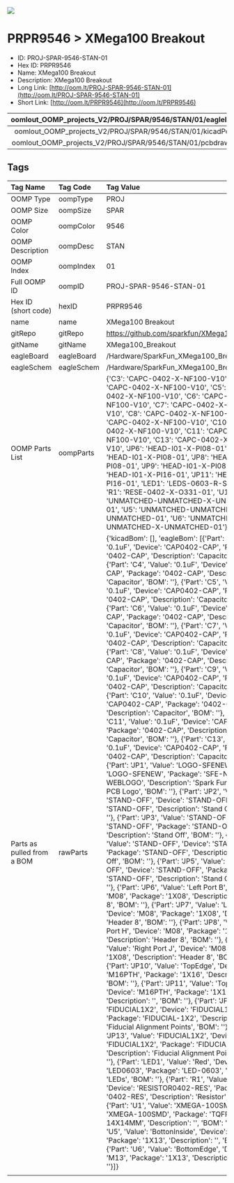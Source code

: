 


  
![][im]
# PRPR9546 > XMega100 Breakout

- ID: PROJ-SPAR-9546-STAN-01
- Hex ID: PRPR9546
- Name: XMega100 Breakout
- Description: XMega100 Breakout
- Long Link: [http://oom.lt/PROJ-SPAR-9546-STAN-01](http://oom.lt/PROJ-SPAR-9546-STAN-01)
- Short Link: [http://oom.lt/PRPR9546](http://oom.lt/PRPR9546)
  

|oomlout_OOMP_projects_V2/PROJ/SPAR/9546/STAN/01/eagleImage.png|oomlout_OOMP_projects_V2/PROJ/SPAR/9546/STAN/01/eagleSchemImage.png|oomlout_OOMP_projects_V2/PROJ/SPAR/9546/STAN/01/kicadPcb3dFront.png|oomlout_OOMP_projects_V2/PROJ/SPAR/9546/STAN/01/kicadPcb3dBack.png|
| :---: | :---: | :---: | :---: |
|oomlout_OOMP_projects_V2/PROJ/SPAR/9546/STAN/01/kicadPcb3d.png|oomlout_OOMP_projects_V2/PROJ/SPAR/9546/STAN/01/bomBack.png|oomlout_OOMP_projects_V2/PROJ/SPAR/9546/STAN/01/bomFront.png|oomlout_OOMP_projects_V2/PROJ/SPAR/9546/STAN/01/pcbdraw.svg|
|oomlout_OOMP_projects_V2/PROJ/SPAR/9546/STAN/01/pcbdrawBack.svg||||

## Tags
  

|Tag Name|Tag Code|Tag Value|
| :--- | :--- | :--- |
|OOMP Type|oompType|PROJ|
|OOMP Size|oompSize|SPAR|
|OOMP Color|oompColor|9546|
|OOMP Description|oompDesc|STAN|
|OOMP Index|oompIndex|01|
|Full OOMP ID|oompID|PROJ-SPAR-9546-STAN-01|
|Hex ID (short code)|hexID|PRPR9546|
|name|name|XMega100 Breakout|
|gitRepo|gitRepo|https://github.com/sparkfun/XMega100_Breakout|
|gitName|gitName|XMega100_Breakout|
|eagleBoard|eagleBoard|/Hardware/SparkFun_XMega100_Breakout.brd|
|eagleSchem|eagleSchem|/Hardware/SparkFun_XMega100_Breakout.sch|
|OOMP Parts List|oompParts|{'C3': 'CAPC-0402-X-NF100-V10', 'C4': 'CAPC-0402-X-NF100-V10', 'C5': 'CAPC-0402-X-NF100-V10', 'C6': 'CAPC-0402-X-NF100-V10', 'C7': 'CAPC-0402-X-NF100-V10', 'C8': 'CAPC-0402-X-NF100-V10', 'C9': 'CAPC-0402-X-NF100-V10', 'C10': 'CAPC-0402-X-NF100-V10', 'C11': 'CAPC-0402-X-NF100-V10', 'C13': 'CAPC-0402-X-NF100-V10', 'JP6': 'HEAD-I01-X-PI08-01', 'JP7': 'HEAD-I01-X-PI08-01', 'JP8': 'HEAD-I01-X-PI08-01', 'JP9': 'HEAD-I01-X-PI08-01', 'JP10': 'HEAD-I01-X-PI16-01', 'JP11': 'HEAD-I01-X-PI16-01', 'LED1': 'LEDS-0603-R-STAN-01', 'R1': 'RESE-0402-X-O331-01', 'U1': 'UNMATCHED-UNMATCHED-X-UNMATCHED-01', 'U5': 'UNMATCHED-UNMATCHED-X-UNMATCHED-01', 'U6': 'UNMATCHED-UNMATCHED-X-UNMATCHED-01'}|
|Parts as pulled from a BOM|rawParts|{'kicadBom': [], 'eagleBom': [{'Part': 'C3', 'Value': '0.1uF', 'Device': 'CAP0402-CAP', 'Package': '0402-CAP', 'Description': 'Capacitor', 'BOM': ''}, {'Part': 'C4', 'Value': '0.1uF', 'Device': 'CAP0402-CAP', 'Package': '0402-CAP', 'Description': 'Capacitor', 'BOM': ''}, {'Part': 'C5', 'Value': '0.1uF', 'Device': 'CAP0402-CAP', 'Package': '0402-CAP', 'Description': 'Capacitor', 'BOM': ''}, {'Part': 'C6', 'Value': '0.1uF', 'Device': 'CAP0402-CAP', 'Package': '0402-CAP', 'Description': 'Capacitor', 'BOM': ''}, {'Part': 'C7', 'Value': '0.1uF', 'Device': 'CAP0402-CAP', 'Package': '0402-CAP', 'Description': 'Capacitor', 'BOM': ''}, {'Part': 'C8', 'Value': '0.1uF', 'Device': 'CAP0402-CAP', 'Package': '0402-CAP', 'Description': 'Capacitor', 'BOM': ''}, {'Part': 'C9', 'Value': '0.1uF', 'Device': 'CAP0402-CAP', 'Package': '0402-CAP', 'Description': 'Capacitor', 'BOM': ''}, {'Part': 'C10', 'Value': '0.1uF', 'Device': 'CAP0402-CAP', 'Package': '0402-CAP', 'Description': 'Capacitor', 'BOM': ''}, {'Part': 'C11', 'Value': '0.1uF', 'Device': 'CAP0402-CAP', 'Package': '0402-CAP', 'Description': 'Capacitor', 'BOM': ''}, {'Part': 'C13', 'Value': '0.1uF', 'Device': 'CAP0402-CAP', 'Package': '0402-CAP', 'Description': 'Capacitor', 'BOM': ''}, {'Part': 'JP1', 'Value': 'LOGO-SFENEW', 'Device': 'LOGO-SFENEW', 'Package': 'SFE-NEW-WEBLOGO', 'Description': 'Spark Fun Electronics PCB Logo', 'BOM': ''}, {'Part': 'JP2', 'Value': 'STAND-OFF', 'Device': 'STAND-OFF', 'Package': 'STAND-OFF', 'Description': 'Stand Off', 'BOM': ''}, {'Part': 'JP3', 'Value': 'STAND-OFF', 'Device': 'STAND-OFF', 'Package': 'STAND-OFF', 'Description': 'Stand Off', 'BOM': ''}, {'Part': 'JP4', 'Value': 'STAND-OFF', 'Device': 'STAND-OFF', 'Package': 'STAND-OFF', 'Description': 'Stand Off', 'BOM': ''}, {'Part': 'JP5', 'Value': 'STAND-OFF', 'Device': 'STAND-OFF', 'Package': 'STAND-OFF', 'Description': 'Stand Off', 'BOM': ''}, {'Part': 'JP6', 'Value': 'Left Port B', 'Device': 'M08', 'Package': '1X08', 'Description': 'Header 8', 'BOM': ''}, {'Part': 'JP7', 'Value': 'Left Port C', 'Device': 'M08', 'Package': '1X08', 'Description': 'Header 8', 'BOM': ''}, {'Part': 'JP8', 'Value': 'Right Port H', 'Device': 'M08', 'Package': '1X08', 'Description': 'Header 8', 'BOM': ''}, {'Part': 'JP9', 'Value': 'Right Port J', 'Device': 'M08', 'Package': '1X08', 'Description': 'Header 8', 'BOM': ''}, {'Part': 'JP10', 'Value': 'TopEdge', 'Device': 'M16PTH', 'Package': '1X16', 'Description': '', 'BOM': ''}, {'Part': 'JP11', 'Value': 'TopInside', 'Device': 'M16PTH', 'Package': '1X16', 'Description': '', 'BOM': ''}, {'Part': 'JP12', 'Value': 'FIDUCIAL1X2', 'Device': 'FIDUCIAL1X2', 'Package': 'FIDUCIAL-1X2', 'Description': 'Fiducial Alignment Points', 'BOM': ''}, {'Part': 'JP13', 'Value': 'FIDUCIAL1X2', 'Device': 'FIDUCIAL1X2', 'Package': 'FIDUCIAL-1X2', 'Description': 'Fiducial Alignment Points', 'BOM': ''}, {'Part': 'LED1', 'Value': 'Red', 'Device': 'LED0603', 'Package': 'LED-0603', 'Description': 'LEDs', 'BOM': ''}, {'Part': 'R1', 'Value': '330', 'Device': 'RESISTOR0402-RES', 'Package': '0402-RES', 'Description': 'Resistor', 'BOM': ''}, {'Part': 'U1', 'Value': 'XMEGA-100SMD', 'Device': 'XMEGA-100SMD', 'Package': 'TQFP-100-14X14MM', 'Description': '', 'BOM': ''}, {'Part': 'U5', 'Value': 'BottonInside', 'Device': 'M13', 'Package': '1X13', 'Description': '', 'BOM': ''}, {'Part': 'U6', 'Value': 'BottomEdge', 'Device': 'M13', 'Package': '1X13', 'Description': '', 'BOM': ''}]}|
||||



[im]: PROJ/SPAR/9546/STAN/01/kicadPcb3d_450.png
